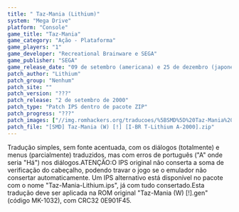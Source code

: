```yaml
---
title: " Taz-Mania (Lithium)"
system: "Mega Drive"
platform: "Console"
game_title: "Taz-Mania"
game_category: "Ação - Plataforma"
game_players: "1"
game_developer: "Recreational Brainware e SEGA"
game_publisher: "SEGA"
game_release_date: "09 de setembro (americana) e 25 de dezembro (japonesa) de 1992"
patch_author: "Lithium"
patch_group: "Nenhum"
patch_site: ""
patch_version: "???"
patch_release: "2 de setembro de 2000"
patch_type: "Patch IPS dentro de pacote ZIP"
patch_progress: "???"
patch_images: ["//img.romhackers.org/traducoes/%5BSMD%5D%20Taz-Mania%20-%20Lithium%20-%201.png","//img.romhackers.org/traducoes/%5BSMD%5D%20Taz-Mania%20-%20Lithium%20-%202.png","//img.romhackers.org/traducoes/%5BSMD%5D%20Taz-Mania%20-%20Lithium%20-%203.png"]
patch_file: "[SMD] Taz-Mania (W) [!] [I-BR T-Lithium A-2000].zip"
---
```

Tradução simples, sem fonte acentuada, com os diálogos (totalmente) e menus (parcialmente) traduzidos, mas com erros de português ("A" onde seria "Há") nos diálogos.ATENÇÃO:O IPS original não conserta a soma de verificação do cabeçalho, podendo travar o jogo se o emulador não consertar automaticamente. Um IPS alternativo está disponível no pacote com o nome "Taz-Mania-Lithium.ips", já com tudo consertado.Esta tradução deve ser aplicada na ROM original "Taz-Mania (W) [!].gen" (código MK-1032), com CRC32 0E901F45.